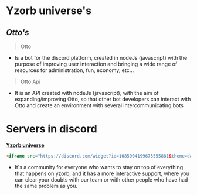# Yzorb universe's
***Otto's***
-
> Otto
* Is a bot for the discord platform, created in nodeJs (javascript) with the purpose of improving user interaction and bringing a wide range of resources for administration, fun, economy, etc...
> Otto Api
*  It is an API created with nodeJs (javascript), with the aim of expanding/improving Otto, so that other bot developers can interact with Otto and create an environment with several intercommunicating bots

# Servers in discord
**[Yzorb universe](https://discord.gg/eSArGamzeT)**

```html
<iframe src="https://discord.com/widget?id=1085904199675555881&theme=dark" width="350" height="500" allowtransparency="true" frameborder="0" sandbox="allow-popups allow-popups-to-escape-sandbox allow-same-origin allow-scripts"></iframe>
```

* It's a community for everyone who wants to stay on top of everything that happens on yzorb, and it has a more interactive support, where you can clear your doubts with our team or with other people who have had the same problem as you.